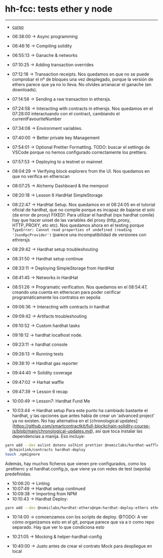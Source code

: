 # hh-fcc: tests ether y node

---

- [curso](https://www.youtube.com/watch?v=gyMwXuJrbJQ)

- 06:38:00 -> Async programming
- 06:46:16 -> Compiling solidity
- 06:55:13 -> Ganache & networks
- 07:10:25 -> Adding transaction overrides
- 07:12:18 -> Transaction receipts. Nos quedamos en que no se puede comprobar el
  nº de bloques una vez desplegado, porque la versión de ethers parece que ya no lo
  lleva. No olvides arranacar el ganache (en downloads).
- 07:14:56 -> Sending a raw transaction in ethersjs.
- 07:24:58 -> Interacting with contracts in ethersjs. Nos quedamos en el 07:28:00
  interactuando con el contract, cambiando el currentFavouriteNumber
- 07:34:08 -> Environment variables.
- 07:40:00 -> Better private key Management
- 07:54:01 -> Optional Prettier Formatting. TODO: buscar el settings de VSCode
  porque no hemos configurado correctamente los prettiers.
- 07:57:53 -> Deploying to a testnet or mainnet
- 08:04:29 -> Verifying block explorers from the UI. Nos quedamos en que no verifica en etherscan
- 08:07:25 -> Alchemy Dashboard & the mempool
- 08:20:18 -> Lesson 6 HardHat SimpleStorage
- 08:22:47 -> HardHat Setup. Nos quedamos en el 08:24:05 en el tutorial oficial
de hardhat, que no compile porque es incapaz de bajarse el solc (da error de proxy)
FIXED!: Para utilizar el hardhat (npx hardhat comile) hay que hacer unset de 
las variables del proxy (http_proxy, HTTP_PROXY, etc etc). Nos quedamos ahora
en el testing porque ```     TypeError: Cannot read properties of undefined (reading 'JsonRpcProvider')``` (parece una incompatibilidad de versiones con ethrersjs
- 08:29:42 -> Hardhat setup troubleshouting
- 08:31:50 -> Hardhat setup continue
- 08:33:11 -> Deploying SimpleStorage from HardHat
- 08:41:45 -> Networks in HardHat
- 08:51:26 -> Programatic verification. Nos quedamos en el 08:54:47, creando una
  cuenta en etherscan para poder cerificar programáticamente los contratos en 
  sepolia
- 09:06:36 -> Interacting with contracts in hardhat
- 09:09:42 -> Artifacts troubleshouting
- 09:10:52 -> Custom hardhat tasks
- 09:18:12 -> hardhat localhost node.
- 09:23:11 -> hardhat console
- 09:26:13 -> Running tests
- 09:38:10 -> Hardhat gas reporter
- 09:44:40 -> Solidity coverage
- 09:47:02 -> Harhat waffle
- 09:47:39 -> Lesson 6 recap
- 10:00:49 -> Lesson7: Hardhat Fund Me
- 10:03:44 -> Hardhat setup
              Para este punto ha cambiado bastante el hardhat, y las opciones 
              que antes había de crear un 'advanced project' ya no existen.
              No hay alternativa en el {chronological updates](https://github.com/smartcontractkit/full-blockchain-solidity-course-js/blob/main/chronological-updates.md), así que toca instalar las dependencias a manija. Eso incluye:

``` bash
yarn add --dev eslint dotenv solhint prettier @nomiclabs/hardhat-waffle \
  @chainlink/contracts hardhat-deploy
touch .npmignore
```

Además, hay muchos ficheros que vienen pre-configurados, como los .prettierrc y el
hardhat.config.js, que viene ya con redes de test (sepolia) predefinidas.


- 10:06:20 -> Linting
- 10:07:49 -> Hardhat setup continued
- 10:09:38 -> Importing from NPM
- 10:10:43 -> Hardhat Deploy:

``` bash
yarn add --dev @nomiclabs/hardhat-ethers@npm:hardhat-deploy-ethers ethers
```
- 10:14:00 -> comoenzamos con los scripts de deploy.
@TODO: A ver cómo organizamos esto en el git, porque parece que va a ir como repo 
separado. Hay que ver lo que condiciona esto

- 10:21:05 -> Mocking & helper-hardhat-config
- 10:40:00 -> Justo antes de crear el contrato Mock para despliegue en local
